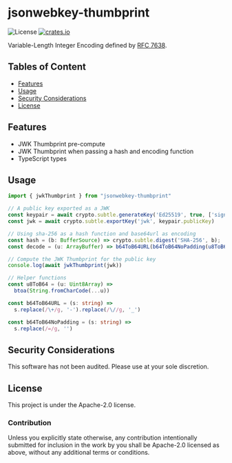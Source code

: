 # jsonwebkey-thumbprint

![License](https://img.shields.io/npm/l/jsonwebkey-thumbprint.svg)
[![crates.io](https://img.shields.io/npm/v/jsonwebkey-thumbprint.svg)][npm]

[npm]: https://www.npmjs.com/package/jsonwebkey-thumbprint

Variable-Length Integer Encoding defined by [RFC 7638](https://www.rfc-editor.org/rfc/rfc7638.html).

## Tables of Content

* [Features](#features)
* [Usage](#usage)
* [Security Considerations](#security-considerations)
* [License](#license)

## Features

* JWK Thumbprint pre-compute
* JWK Thumbprint when passing a hash and encoding function
* TypeScript types

## Usage

```typescript
import { jwkThumbprint } from "jsonwebkey-thumbprint"

// A public key exported as a JWK
const keypair = await crypto.subtle.generateKey('Ed25519', true, ['sign', 'verify'])
const jwk = await crypto.subtle.exportKey('jwk', keypair.publicKey)

// Using sha-256 as a hash function and base64url as encoding
const hash = (b: BufferSource) => crypto.subtle.digest('SHA-256', b);
const decode = (u: ArrayBuffer) => b64ToB64URL(b64ToB64NoPadding(u8ToB64(new Uint8Array(u))))

// Compute the JWK Thumbprint for the public key
console.log(await jwkThumbprint(jwk))

// Helper functions
const u8ToB64 = (u: Uint8Array) =>
  btoa(String.fromCharCode(...u))

const b64ToB64URL = (s: string) =>
  s.replace(/\+/g, '-').replace(/\//g, '_')

const b64ToB64NoPadding = (s: string) =>
  s.replace(/=/g, '')
```

## Security Considerations

This software has not been audited. Please use at your sole discretion.

## License

This project is under the Apache-2.0 license.

### Contribution

Unless you explicitly state otherwise, any contribution intentionally submitted for inclusion in the work by you shall be Apache-2.0 licensed as above, without any additional terms or conditions.
